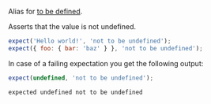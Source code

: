 Alias for [to be defined](/assertions/any/to-be-defined).

Asserts that the value is not undefined.

<!-- evaluate -->
```javascript
expect('Hello world!', 'not to be undefined');
expect({ foo: { bar: 'baz' } }, 'not to be undefined');
```
<!-- /evaluate -->

In case of a failing expectation you get the following output:

<!-- evaluate -->
```javascript
expect(undefined, 'not to be undefined');
```

```
expected undefined not to be undefined
```
<!-- /evaluate -->
